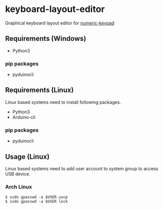 # keyboard-layout-editor
Graphical keyboard layout editor for [numeric-keypad](https://github.com/m2600/numeric-keypad)

## Requirements (Windows)

- Python3

### pip packages

- pyduinocli

## Requirements (Linux)
Linux based systems need to install following packages.

- Python3
- Arduino-cli

### pip packages

- pyduinocli




## Usage (Linux)


Linux based systems need to add user account to system group to access USB device.


### Arch Linux

```shell
$ sudo gpasswd -a $USER uucp
$ sudo gpasswd -a $USER lock
```
